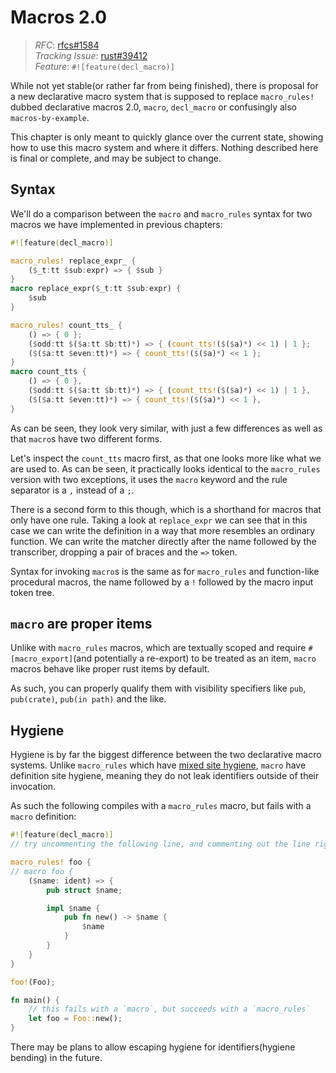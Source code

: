 # Macros 2.0

> *RFC*: [rfcs#1584](https://github.com/rust-lang/rfcs/blob/master/text/1584-macros.md)\
> *Tracking Issue*: [rust#39412](https://github.com/rust-lang/rust/issues/39412)\
> *Feature*: `#![feature(decl_macro)]`

While not yet stable(or rather far from being finished), there is proposal for a new declarative macro system that is supposed to replace `macro_rules!` dubbed declarative macros 2.0, `macro`, `decl_macro` or confusingly also `macros-by-example`.

This chapter is only meant to quickly glance over the current state, showing how to use this macro system and where it differs.
Nothing described here is final or complete, and may be subject to change.

## Syntax

We'll do a comparison between the `macro` and `macro_rules` syntax for two macros we have implemented in previous chapters:

```rust
#![feature(decl_macro)]

macro_rules! replace_expr_ {
    ($_t:tt $sub:expr) => { $sub }
}
macro replace_expr($_t:tt $sub:expr) {
    $sub
}

macro_rules! count_tts_ {
    () => { 0 };
    ($odd:tt $($a:tt $b:tt)*) => { (count_tts!($($a)*) << 1) | 1 };
    ($($a:tt $even:tt)*) => { count_tts!($($a)*) << 1 };
}
macro count_tts {
    () => { 0 },
    ($odd:tt $($a:tt $b:tt)*) => { (count_tts!($($a)*) << 1) | 1 },
    ($($a:tt $even:tt)*) => { count_tts!($($a)*) << 1 },
}
```

As can be seen, they look very similar, with just a few differences as well as that `macro`s have two different forms.

Let's inspect the `count_tts` macro first, as that one looks more like what we are used to.
As can be seen, it practically looks identical to the `macro_rules` version with two exceptions, it uses the `macro` keyword and the rule separator is a `,` instead of a `;`.

There is a second form to this though, which is a shorthand for macros that only have one rule.
Taking a look at `replace_expr` we can see that in this case we can write the definition in a way that more resembles an ordinary function.
We can write the matcher directly after the name followed by the transcriber, dropping a pair of braces and the `=>` token.

Syntax for invoking `macro`s is the same as for `macro_rules` and function-like procedural macros, the name followed by a `!` followed by the macro input token tree.

## `macro` are proper items

Unlike with `macro_rules` macros, which are textually scoped and require `#[macro_export]`(and potentially a re-export) to be treated as an item, `macro` macros behave like proper rust items by default.

As such, you can properly qualify them with visibility specifiers like `pub`, `pub(crate)`, `pub(in path)` and the like.


## Hygiene

Hygiene is by far the biggest difference between the two declarative macro systems.
Unlike `macro_rules` which have [mixed site hygiene], `macro` have definition site hygiene, meaning they do not leak identifiers outside of their invocation.

As such the following compiles with a `macro_rules` macro, but fails with a `macro` definition:

```rust
#![feature(decl_macro)]
// try uncommenting the following line, and commenting out the line right after

macro_rules! foo {
// macro foo {
    ($name: ident) => {
        pub struct $name;

        impl $name {
            pub fn new() -> $name {
                $name
            }
        }
    }
}

foo!(Foo);

fn main() {
    // this fails with a `macro`, but succeeds with a `macro_rules`
    let foo = Foo::new();
}
```

There may be plans to allow escaping hygiene for identifiers(hygiene bending) in the future.


[mixed site hygiene]: ./minutiae/hygiene.md

